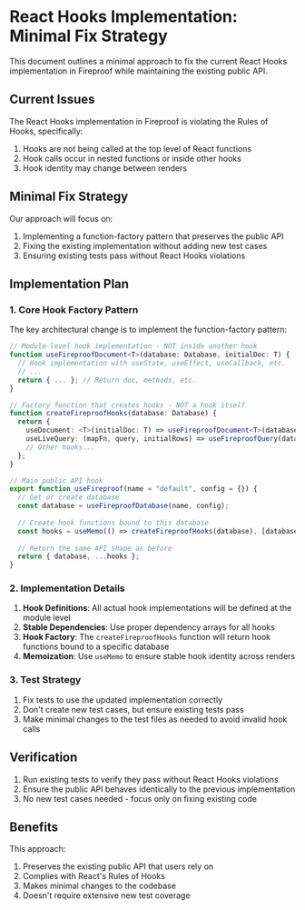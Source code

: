 # React Hooks Implementation: Minimal Fix Strategy

This document outlines a minimal approach to fix the current React Hooks implementation in Fireproof while maintaining the existing public API.

## Current Issues

The React Hooks implementation in Fireproof is violating the Rules of Hooks, specifically:

1. Hooks are not being called at the top level of React functions
2. Hook calls occur in nested functions or inside other hooks
3. Hook identity may change between renders

## Minimal Fix Strategy

Our approach will focus on:

1. Implementing a function-factory pattern that preserves the public API
2. Fixing the existing implementation without adding new test cases
3. Ensuring existing tests pass without React Hooks violations

## Implementation Plan

### 1. Core Hook Factory Pattern

The key architectural change is to implement the function-factory pattern:

```typescript
// Module-level hook implementation - NOT inside another hook
function useFireproofDocument<T>(database: Database, initialDoc: T) {
  // Hook implementation with useState, useEffect, useCallback, etc.
  // ...
  return { ... }; // Return doc, methods, etc.
}

// Factory function that creates hooks - NOT a hook itself
function createFireproofHooks(database: Database) {
  return {
    useDocument: <T>(initialDoc: T) => useFireproofDocument<T>(database, initialDoc),
    useLiveQuery: (mapFn, query, initialRows) => useFireproofQuery(database, mapFn, query, initialRows),
    // Other hooks...
  };
}

// Main public API hook
export function useFireproof(name = "default", config = {}) {
  // Get or create database
  const database = useFireproofDatabase(name, config);
  
  // Create hook functions bound to this database
  const hooks = useMemo(() => createFireproofHooks(database), [database]);
  
  // Return the same API shape as before
  return { database, ...hooks };
}
```

### 2. Implementation Details

1. **Hook Definitions**: All actual hook implementations will be defined at the module level
2. **Stable Dependencies**: Use proper dependency arrays for all hooks
3. **Hook Factory**: The `createFireproofHooks` function will return hook functions bound to a specific database
4. **Memoization**: Use `useMemo` to ensure stable hook identity across renders

### 3. Test Strategy

1. Fix tests to use the updated implementation correctly
2. Don't create new test cases, but ensure existing tests pass
3. Make minimal changes to the test files as needed to avoid invalid hook calls

## Verification

1. Run existing tests to verify they pass without React Hooks violations
2. Ensure the public API behaves identically to the previous implementation
3. No new test cases needed - focus only on fixing existing code

## Benefits

This approach:
1. Preserves the existing public API that users rely on
2. Complies with React's Rules of Hooks
3. Makes minimal changes to the codebase
4. Doesn't require extensive new test coverage
